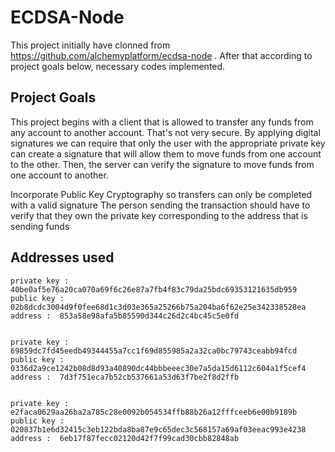 # ECDSA-Node

This project initially have clonned from https://github.com/alchemyplatform/ecdsa-node . After that according to project goals below, necessary codes implemented.

## Project Goals

This project begins with a client that is allowed to transfer any funds from any account to another account. That's not very secure. By applying digital signatures we can require that only the user with the appropriate private key can create a signature that will allow them to move funds from one account to the other. Then, the server can verify the signature to move funds from one account to another.

Incorporate Public Key Cryptography so transfers can only be completed with a valid signature
The person sending the transaction should have to verify that they own the private key corresponding to the address that is sending funds

## Addresses used

    private key :  40be0af5e76a20ca070a69f6c26e87a7fb4f83c79da25bdc69353121635db959
    public key :  02b8dcdc3004d9f0fee68d1c3d03e365a25266b75a204ba6f62e25e342338528ea
    address :  853a58e98afa5b85590d344c26d2c4bc45c5e0fd


    private key :  69859dc7fd45eedb49344455a7cc1f69d855985a2a32ca0bc79743ceabb94fcd
    public key :  0336d2a9ce1242b08d8d93a40890dc44bbbeeec30e7a5da15d6112c604a1f5cef4
    address :  7d3f751eca7b52cb537661a53d63f7be2f8d2ffb


    private key :  e2faca0629aa26ba2a785c28e0092b054534ffb88b26a12fffceeb6e00b9189b
    public key :  020837b1e6d32415c3eb122bda8ba87e9c65dec3c568157a69af03eeac993e4238
    address :  6eb17f87fecc02120d42f7f99cad30cbb82848ab

